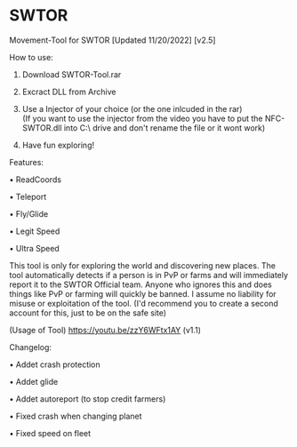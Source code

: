 # SWTOR
Movement-Tool for SWTOR
[Updated 11/20/2022]
[v2.5]

How to use:

1. Download SWTOR-Tool.rar

2. Excract DLL from Archive

3. Use a Injector of your choice (or the one inlcuded in the rar)                            
   (If you want to use the injector from the video you have to put the NFC-SWTOR.dll into C:\\ drive and don't rename the file or it wont work)

4. Have fun exploring!


Features:


• ReadCoords

• Teleport

• Fly/Glide

• Legit Speed

• Ultra Speed


This tool is only for exploring the world and discovering new places. 
The tool automatically detects if a person is in PvP or farms and will immediately report it to the SWTOR Official team.
Anyone who ignores this and does things like PvP or farming will quickly be banned. 
I assume no liability for misuse or exploitation of the tool. 
(I'd recommend you to create a second account for this, just to be on the safe site)

(Usage of Tool)
https://youtu.be/zzY6WFtx1AY (v1.1)


Changelog:


• Addet crash protection

• Addet glide

• Addet autoreport (to stop credit farmers)

• Fixed crash when changing planet

• Fixed speed on fleet
